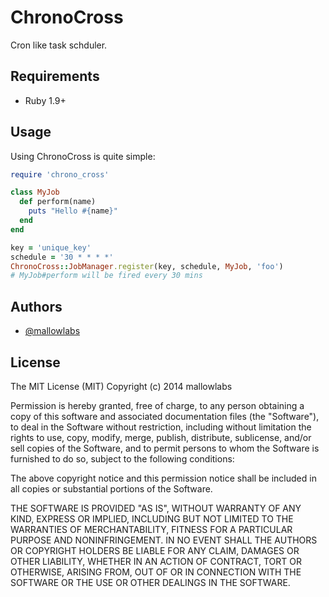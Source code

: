 # ChronoCross

Cron like task schduler.

## Requirements

* Ruby 1.9+

## Usage

Using ChronoCross is quite simple:

```ruby
require 'chrono_cross'

class MyJob
  def perform(name)
    puts "Hello #{name}"
  end
end

key = 'unique_key'
schedule = '30 * * * *'
ChronoCross::JobManager.register(key, schedule, MyJob, 'foo')
# MyJob#perform will be fired every 30 mins
```

## Authors

* [@mallowlabs](https://github.com/mallowlabs/)

## License

The MIT License (MIT) Copyright (c) 2014 mallowlabs

Permission is hereby granted, free of charge, to any person obtaining a copy of this software and associated documentation files (the "Software"), to deal in the Software without restriction, including without limitation the rights to use, copy, modify, merge, publish, distribute, sublicense, and/or sell copies of the Software, and to permit persons to whom the Software is furnished to do so, subject to the following conditions:

The above copyright notice and this permission notice shall be included in all copies or substantial portions of the Software.

THE SOFTWARE IS PROVIDED "AS IS", WITHOUT WARRANTY OF ANY KIND, EXPRESS OR IMPLIED, INCLUDING BUT NOT LIMITED TO THE WARRANTIES OF MERCHANTABILITY, FITNESS FOR A PARTICULAR PURPOSE AND NONINFRINGEMENT. IN NO EVENT SHALL THE AUTHORS OR COPYRIGHT HOLDERS BE LIABLE FOR ANY CLAIM, DAMAGES OR OTHER LIABILITY, WHETHER IN AN ACTION OF CONTRACT, TORT OR OTHERWISE, ARISING FROM, OUT OF OR IN CONNECTION WITH THE SOFTWARE OR THE USE OR OTHER DEALINGS IN THE SOFTWARE.
